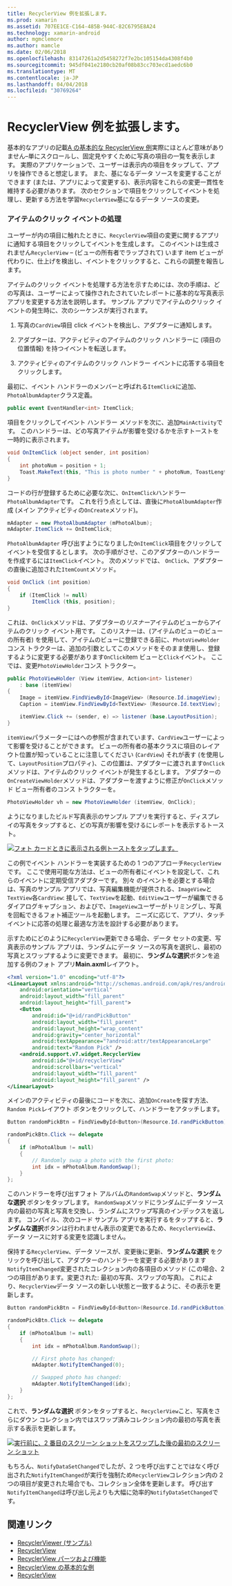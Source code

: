 ```yaml
---
title: RecyclerView 例を拡張します。
ms.prod: xamarin
ms.assetid: 707EE1CE-C164-485B-944C-82C6795E8A24
ms.technology: xamarin-android
author: mgmclemore
ms.author: mamcle
ms.date: 02/06/2018
ms.openlocfilehash: 83147261a2d5458272f7e2bc105154da4308f4b0
ms.sourcegitcommit: 945df041e2180cb20af08b83cc703ecd1aedc6b0
ms.translationtype: MT
ms.contentlocale: ja-JP
ms.lasthandoff: 04/04/2018
ms.locfileid: "30769264"
---
```

# <a name="extending-the-recyclerview-example"></a>RecyclerView 例を拡張します。


基本的なアプリの記載[A の基本的な RecyclerView 例](~/android/user-interface/layouts/recycler-view/recyclerview-example.md)実際にほとんど意味がありません&ndash;単にスクロールし、固定見やすくために写真の項目の一覧を表示します。 実際のアプリケーションで、ユーザーは表示内の項目をタップして、アプリを操作できると想定します。 また、基になるデータ ソースを変更することができます (または、アプリによって変更する)、表示内容をこれらの変更一貫性を維持する必要があります。 次のセクションで項目をクリックしてイベントを処理し、更新する方法を学習`RecyclerView`基になるデータ ソースの変更。


### <a name="handling-item-click-events"></a>アイテムのクリック イベントの処理

ユーザーが内の項目に触れたときに、`RecyclerView`項目の変更に関するアプリに通知する項目をクリックしてイベントを生成します。 このイベントは生成されません`RecyclerView` &ndash; (ビューの所有者でラップされて) います item ビューが代わりに、仕上げを検出し、イベントをクリックすると、これらの調整を報告します。

アイテムのクリック イベントを処理する方法を示すためには、次の手順は、どの写真は、ユーザーによって操作されたされていたレポートに基本的な写真表示アプリを変更する方法を説明します。 サンプル アプリでアイテムのクリック イベントの発生時に、次のシーケンスが実行されます。

1.  写真の`CardView`項目 click イベントを検出し、アダプターに通知します。

2.  アダプターは、アクティビティのアイテムのクリック ハンドラーに (項目の位置情報) を持つイベントを転送します。

3.  アクティビティのアイテムのクリック ハンドラー イベントに応答する項目をクリックします。

最初に、イベント ハンドラーのメンバーと呼ばれる`ItemClick`に追加、`PhotoAlbumAdapter`クラス定義。

```csharp
public event EventHandler<int> ItemClick;
```

項目をクリックしてイベント ハンドラー メソッドを次に、追加`MainActivity`です。
このハンドラーは、どの写真アイテムが影響を受けるかを示すトーストを一時的に表示されます。

```csharp
void OnItemClick (object sender, int position)
{
    int photoNum = position + 1;
    Toast.MakeText(this, "This is photo number " + photoNum, ToastLength.Short).Show();
}

```

コードの行が登録するために必要な次に、`OnItemClick`ハンドラー`PhotoAlbumAdapter`です。 これを行う点としては、直後に`PhotoAlbumAdapter`作成 (メイン アクティビティの`OnCreate`メソッド)。

```csharp
mAdapter = new PhotoAlbumAdapter (mPhotoAlbum);
mAdapter.ItemClick += OnItemClick;

```

`PhotoAlbumAdapter` 呼び出すようになりました`OnItemClick`項目をクリックしてイベントを受信するとします。 次の手順がさせ、このアダプターのハンドラーを作成するには`ItemClick`イベント。 次のメソッドでは、 `OnClick`、アダプターの直後に追加された`ItemCount`メソッド。

```csharp
void OnClick (int position)
{
    if (ItemClick != null)
        ItemClick (this, position);
}
```

これは、`OnClick`メソッドは、アダプターの*リスナー*アイテムのビューからアイテムのクリック イベント用です。 このリスナーは、(アイテムのビューのビューの所有者) を使用して、アイテムのビューに登録できる前に、`PhotoViewHolder`コンス トラクターは、追加の引数としてこのメソッドをそのまま使用し、登録するように変更する必要があります`OnClick`item ビューと`Click`イベント。
ここでは、変更`PhotoViewHolder`コンス トラクター。

```csharp
public PhotoViewHolder (View itemView, Action<int> listener)
    : base (itemView)
{
    Image = itemView.FindViewById<ImageView> (Resource.Id.imageView);
    Caption = itemView.FindViewById<TextView> (Resource.Id.textView);

    itemView.Click += (sender, e) => listener (base.LayoutPosition);
}

```

`itemView`パラメーターにはへの参照が含まれています、`CardView`ユーザーによって影響を受けることができます。 ビューの所有者の基本クラスに項目のレイアウト位置が知っていることに注意してください (`CardView`) それが表す (を使用して、`LayoutPosition`プロパティ)、この位置は、アダプターに渡されます`OnClick`メソッドは、アイテムのクリック イベントが発生するとします。 アダプターの`OnCreateViewHolder`メソッドは、アダプターを渡すように修正が`OnClick`メソッド ビュー所有者のコンス トラクターを。

```csharp
PhotoViewHolder vh = new PhotoViewHolder (itemView, OnClick);
```

ようになりましたビルド写真表示のサンプル アプリを実行すると、ディスプレイの写真をタップすると、どの写真が影響を受けるにレポートを表示するトースト。

[![フォト カードときに表示される例トーストをタップします。](extending-the-example-images/01-photo-selected-sml.png)](extending-the-example-images/01-photo-selected.png#lightbox)

この例でイベント ハンドラーを実装するための 1 つのアプローチ`RecyclerView`です。 ここで使用可能な方法は、ビューの所有者にイベントを設定して、これらのイベントに定期受信アダプターです。 別々 のイベントを必要とする場合は、写真のサンプル アプリでは、写真編集機能が提供される、`ImageView`と`TextView`各`CardView`: 接して、`TextView`を起動、`EditView`ユーザーが編集できるダイアログキャプション、およびで、`ImageView`ユーザーがトリミングし、写真を回転できるフォト補正ツールを起動します。 ニーズに応じて、アプリ、タッチ イベントに応答の処理と最適な方法を設計する必要があります。

示すためにどのように`RecyclerView`更新できる場合、データ セットの変更、写真表示のサンプル アプリは、ランダムにデータ ソースの写真を選択し、最初の写真とスワップするように変更できます。 最初に、**ランダムな選択**ボタンを追加する例のフォト アプリ**Main.axml**レイアウト。

```xml
<?xml version="1.0" encoding="utf-8"?>
<LinearLayout xmlns:android="http://schemas.android.com/apk/res/android"
    android:orientation="vertical"
    android:layout_width="fill_parent"
    android:layout_height="fill_parent">
    <Button
        android:id="@+id/randPickButton"
        android:layout_width="fill_parent"
        android:layout_height="wrap_content"
        android:gravity="center_horizontal"
        android:textAppearance="?android:attr/textAppearanceLarge"
        android:text="Random Pick" />
    <android.support.v7.widget.RecyclerView
        android:id="@+id/recyclerView"
        android:scrollbars="vertical"
        android:layout_width="fill_parent"
        android:layout_height="fill_parent" />
</LinearLayout>
```

メインのアクティビティの最後にコードを次に、追加`OnCreate`を探す方法、`Random Pick`レイアウト ボタンをクリックして、ハンドラーをアタッチします。

```csharp
Button randomPickBtn = FindViewById<Button>(Resource.Id.randPickButton);

randomPickBtn.Click += delegate
{
    if (mPhotoAlbum != null)
    {
        // Randomly swap a photo with the first photo:
        int idx = mPhotoAlbum.RandomSwap();
    }
};

```

このハンドラーを呼び出すフォト アルバムの`RandomSwap`メソッドと、**ランダムな選択** ボタンをタップします。 `RandomSwap`メソッドにランダムにデータ ソース内の最初の写真と写真を交換し、ランダムにスワップ写真のインデックスを返します。 コンパイル、次のコード サンプル アプリを実行するをタップすると、**ランダムな選択**ボタンは行われません表示の変更であるため、`RecyclerView`は、データ ソースに対する変更を認識しません。

保持する`RecyclerView`、データ ソースが、変更後に更新、**ランダムな選択** をクリックを呼び出して、アダプターのハンドラーを変更する必要があります`NotifyItemChanged`変更されたコレクション内の各項目のメソッド (この場合、2 つの項目があります。変更された: 最初の写真、スワップの写真)。 これにより、`RecyclerView`データ ソースの新しい状態と一致するように、その表示を更新します。

```csharp
Button randomPickBtn = FindViewById<Button>(Resource.Id.randPickButton);

randomPickBtn.Click += delegate
{
    if (mPhotoAlbum != null)
    {
        int idx = mPhotoAlbum.RandomSwap();

        // First photo has changed:
        mAdapter.NotifyItemChanged(0);

        // Swapped photo has changed:
        mAdapter.NotifyItemChanged(idx);
    }
};

```

これで、**ランダムな選択** ボタンをタップすると、`RecyclerView`こと、写真をさらにダウン コレクション内ではスワップ済みコレクション内の最初の写真を表示する表示を更新します。

[![実行前に、2 番目のスクリーン ショットをスワップした後の最初のスクリーン ショット](extending-the-example-images/02-random-pick-sml.png)](extending-the-example-images/02-random-pick.png#lightbox)

もちろん、`NotifyDataSetChanged`でしたが、2 つを呼び出すことではなく呼び出された`NotifyItemChanged`が実行を強制ため`RecyclerView`コレクション内の 2 つの項目が変更された場合でも、コレクション全体を更新します。 呼び出す`NotifyItemChanged`は呼び出し元よりも大幅に効率的`NotifyDataSetChanged`です。


## <a name="related-links"></a>関連リンク

- [RecyclerViewer (サンプル)](https://developer.xamarin.com/samples/monodroid/android5.0/RecyclerViewer)
- [RecyclerView](~/android/user-interface/layouts/recycler-view/index.md)
- [RecyclerView パーツおよび機能](~/android/user-interface/layouts/recycler-view/parts-and-functionality.md)
- [RecyclerView の基本的な例](~/android/user-interface/layouts/recycler-view/recyclerview-example.md)
- [RecyclerView](https://developer.android.com/reference/android/support/v7/widget/RecyclerView.html)
